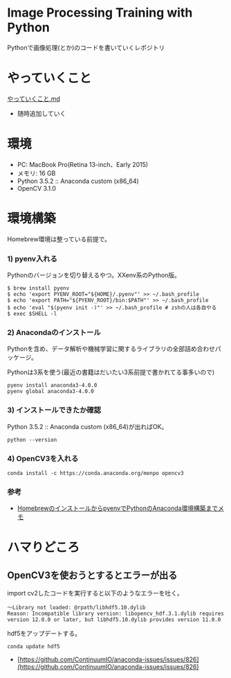 # Image Processing Training with Python

Pythonで画像処理(とか)のコードを書いていくレポジトリ

# やっていくこと

[やっていくこと.md](https://github.com/YuheiNakasaka/image-processing-training-with-python/blob/master/todo.md)

- 随時追加していく

# 環境

- PC: MacBook Pro(Retina 13-inch、Early 2015)
- メモリ: 16 GB
- Python 3.5.2 :: Anaconda custom (x86_64)
- OpenCV 3.1.0

# 環境構築

Homebrew環境は整っている前提で。

### 1) pyenv入れる

Pythonのバージョンを切り替えるやつ。XXenv系のPython版。

```
$ brew install pyenv
$ echo 'export PYENV_ROOT="${HOME}/.pyenv"' >> ~/.bash_profile
$ echo 'export PATH="${PYENV_ROOT}/bin:$PATH"' >> ~/.bash_profile
$ echo 'eval "$(pyenv init -)"' >> ~/.bash_profile # zshの人は各自やる
$ exec $SHELL -l
```

### 2) Anacondaのインストール

Pythonを含め、データ解析や機械学習に関するライブラリの全部詰め合わせパッケージ。

Pythonは3系を使う(最近の書籍はだいたい3系前提で書かれてる事多いので)

```
pyenv install anaconda3-4.0.0
pyenv global anaconda3-4.0.0
```

### 3) インストールできたか確認

Python 3.5.2 :: Anaconda custom (x86_64)が出ればOK。

```
python --version
```

### 4) OpenCV3を入れる

```
conda install -c https://conda.anaconda.org/menpo opencv3
```

### 参考
- [HomebrewのインストールからpyenvでPythonのAnaconda環境構築までメモ](http://qiita.com/oct_itmt/items/2d066801a7464a676994)



# ハマりどころ

## OpenCV3を使おうとするとエラーが出る

import cv2したコードを実行すると以下のようなエラーを吐く。

```
〜Library not loaded: @rpath/libhdf5.10.dylib
Reason: Incompatible library version: libopencv_hdf.3.1.dylib requires version 12.0.0 or later, but libhdf5.10.dylib provides version 11.0.0
```

hdf5をアップデートする。

```
conda update hdf5
```

- [https://github.com/ContinuumIO/anaconda-issues/issues/826](https://github.com/ContinuumIO/anaconda-issues/issues/826)
